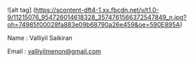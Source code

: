 
![alt tag] (https://scontent-dft4-1.xx.fbcdn.net/v/t1.0-9/11215076_954726014618328_3574761566372547849_n.jpg?oh=74985f00028fa883e09b68790a26e459&oe=590E895A)

Name : Valliyil Saikiran

Email : valliyilmenon@gmail.com
